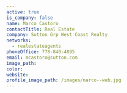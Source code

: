 ```yaml
---
active: true
is_company: false
name: Marco Castoro
contactTitle: Real Estate
company: Sutton Grp West Coast Realty
networks:
  - realestateagents
phoneOffice: 778-840-4895
email: mcastoro@sutton.com
image_path:
color:
website:
profile_image_path: /images/marco--web.jpg
---
```



